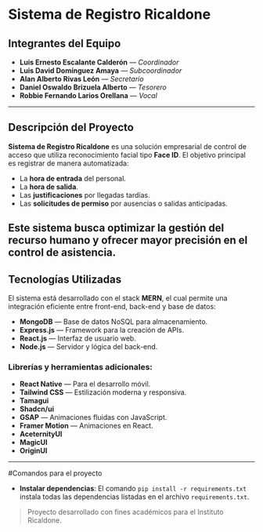 # Sistema de Registro Ricaldone

## Integrantes del Equipo
- **Luis Ernesto Escalante Calderón** — *Coordinador*
- **Luis David Domínguez Amaya** — *Subcoordinador*
- **Alan Alberto Rivas León** — *Secretario*
- **Daniel Oswaldo Brizuela Alberto** — *Tesorero*
- **Robbie Fernando Larios Orellana** — *Vocal*
---
## Descripción del Proyecto
**Sistema de Registro Ricaldone** es una solución empresarial de control de acceso que utiliza reconocimiento facial tipo **Face ID**.
El objetivo principal es registrar de manera automatizada:
- La **hora de entrada** del personal.
- La **hora de salida**.
- Las **justificaciones** por llegadas tardías.
- Las **solicitudes de permiso** por ausencias o salidas anticipadas.
  
Este sistema busca optimizar la gestión del recurso humano y ofrecer mayor precisión en el control de asistencia.
---

## Tecnologías Utilizadas
El sistema está desarrollado con el stack **MERN**, el cual permite una integración eficiente entre front-end, back-end y base de datos:
- **MongoDB** — Base de datos NoSQL para almacenamiento.
- **Express.js** — Framework para la creación de APIs.
- **React.js** — Interfaz de usuario web.
- **Node.js** — Servidor y lógica del back-end.
  
### Librerías y herramientas adicionales:
- **React Native** — Para el desarrollo móvil.
- **Tailwind CSS** — Estilización moderna y responsiva.
- **Tamagui**  
- **Shadcn/ui**  
- **GSAP** — Animaciones fluidas con JavaScript.
- **Framer Motion** — Animaciones en React.
- **AceternityUI**  
- **MagicUI**  
- **OriginUI**
---

#Comandos para el proyecto
- **Instalar dependencias**: El comando `pip install -r requirements.txt` instala todas las dependencias listadas en el archivo `requirements.txt`.

> Proyecto desarrollado con fines académicos para el Instituto Ricaldone.
